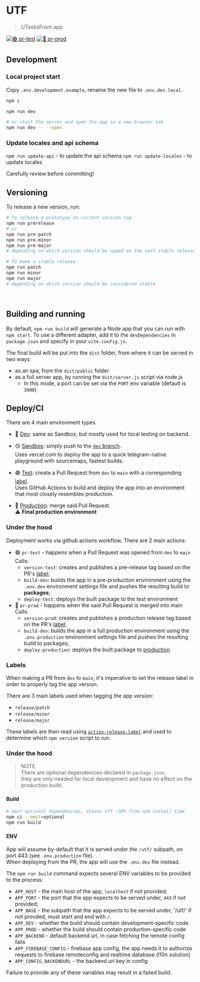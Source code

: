 # UTF
> UTasksFront app

[![🟢 pr-test](actions/workflows/pr-test.yaml/badge.svg)](actions/workflows/pr-test.yaml)
[![🔵 pr-prod](actions/workflows/pr-prod.yaml/badge.svg)](actions/workflows/pr-prod.yaml)

## Development

### Local project start

Copy `.env.development.example`, rename the new file to `.env.dev.local`.

```bash
npm i

npm run dev

# or start the server and open the app in a new browser tab
npm run dev -- --open
```

### Update locales and api schema

`npm run update-api` - to update the api schema
`npm run update-locales` - to update locales

Carefully review before committing!

## Versioning

To release a new version, run:
```bash
# To release a prototype on current version tag
npm run prerelease
# or
npm run pre-patch
npm run pre-minor
npm run pre-major
# depending on which version should be upped on the next stable release

# To make a stable release
npm run patch
npm run minor
npm run major
# depending on which version should be considered stable
```

<br>

## Building and running

By default, `npm run build` will generate a Node app that you can run with `npm start`. To use a different adapter, add it to the `devDependencies` in `package.json` and specify in your `vite.config.js`.

The final build will be put into the `dist` folder, from where it can be served in two ways:
- as an spa, from the `dist/public` folder
- as a full server app, by running the `dist/server.js` script via node.js
  - In this mode, a port can be set via the `PORT` env variable (default is `3000`)

## Deploy/CI

There are 4 main environment types
- 🔴 [Dev](): same as Sandbox, but mostly used for local testing on backend.

- 🟡 [Sandbox](): simply push to the [`dev` branch](/tree/dev).\
  Uses vercel.com to deploy the app to a quick telegram-native playground with sourcemaps, fastest builds.

- 🟢 [Test](): create a Pull Request from `dev` to `main` with a corresponding [label](#labels).\
  Uses GitHub Actions to build and deploy the app into an environment that most closely resembles production.

- 🔵 [Production](https://t.me/UTasksBot): merge said Pull Request.\
  ⚠ **Final production environment**

### Under the hood

Deployment works via github actions workflow. There are 2 main actions:
- 🟢 `pr-test` - happens when a Pull Request was opened from `dev` to `main`\
  Calls:
  - `version-test`: creates and publishes a pre-release tag based on the PR's [label](#labels);
  - `build-dev`: builds the app in a pre-production environment using the `.env.dev` environment settings file and pushes the resulting build to **packages**;
  - `deploy-test`: deploys the built package to the test environment
- 🔵 `pr-prod` - happens when the said Pull Request is merged into main\
  Calls:
  - `version-prod`: creates and publishes a production release tag based on the PR's [label](#labels);
  - `build-dev`: builds the app in a full production environment using the `.env.production` environment settings file and pushes the resulting build to packages;
  - `deploy-production`: deploys the built package to [production](https://t.me/UTasksBot)

### Labels

When making a PR from `dev` to `main`, it's imperative to set the release label in order to properly tag the app version.

There are 3 main labels used when tagging the app version:
- `release/patch`
- `release/minor`
- `release/major`

These labels are then read using [`action-release-label`](https://github.com/actions-ecosystem/action-release-label) and used to determine which `npm version` script to run.

### Under the hood

> NOTE\
> There are optional dependencies declared in `package.json`,\
> they are only needed for local development and have no effect on the production build.

#### Build

```bash
# omit optional dependencies, shaves off ~30% from npm install time
npm ci --omit=optional
npm run build
```

#### ENV

App will assume by-default that it is served under the `/utf/` subpath, on port 443 (see `.env.production` file).\
When deploying from the PR, the app will use the `.env.dev` file instead.

The `npm run build` command expects several ENV variables to be provided to the process:
- `APP_HOST` - the main host of the app, `localhost` if not provided;
- `APP_PORT` - the port that the app expects to be served under, `443` if not provided;
- `APP_BASE` - the subpath that the app expects to be served under, '/utf/' if not provded, must start and end with `/`.
- `APP_DEV` - whether the build should contain development-specific code
- `APP_PROD` - whether the build should contain production-specific code
- `APP_BACKEND` - default backend url, in case fetching the remote config fails
- `APP_FIREBASE_CONFIG` - firebase app config, the app needs it to authorize requests to firebase remoteconfig and realtime database (l10n solution)
- `APP_CONFIG_BACKENDURL` - the backend url key in config

Failure to provide any of these variables may result in a failed build.
